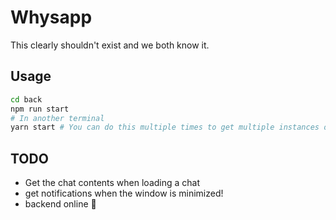# Whysapp

This clearly shouldn't exist and we both know it.

## Usage

```bash
cd back
npm run start
# In another terminal
yarn start # You can do this multiple times to get multiple instances of the app and communicate together.
```

## TODO

- Get the chat contents when loading a chat
- get notifications when the window is minimized!
- backend online :stars:
